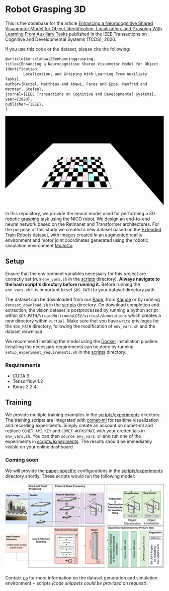# Robot Grasping 3D

This is the codebase for the article [Enhancing a Neurocognitive Shared Visuomotor Model for Object Identification, 
Localization, and Grasping With Learning From Auxiliary Tasks](https://arxiv.org/abs/2009.12674) published in the IEEE Transactions on Cognitive and 
Developmental Systems (TCDS), 2020.

If you use this code or the dataset, please cite the following:

```
@article{kerzelabawi20enhancinggrasping,
title={Enhancing a Neurocognitive Shared Visuomotor Model for Object Identification, 
        Localization, and Grasping With Learning From Auxiliary Tasks},
author={Kerzel, Matthias and Abawi, Fares and Eppe, Manfred and Wermter, Stefan},
journal={IEEE Transactions on Cognitive and Developmental Systems},
year={2020},
publisher={IEEE},
}
```


![Nico grasping prediction](resources/3D_grasping_fancy.gif)

In this repository, we provide the neural model used for performing a 3D robotic grasping task 
using the [NICO robot](https://www.inf.uni-hamburg.de/en/inst/ab/wtm/research/neurobotics/nico.html). We design an end-to-end neural network based on the Retinanet and Transformer architectures.
For the purpose of this study we created a new dataset based on the [Extended Train Robots](http://archive.researchdata.leeds.ac.uk/id/eprint/37) dataset, with images created
in an augmented reality environment and motor joint coordinates generated using the robotic simulation environment
[MuJoCo](http://www.mujoco.org/).


## Setup

Ensure that the environment variables necessary for this project are correctly set (run `env_vars.sh` in the [scripts](scripts) directory). 
**Always navigate to the bash script's directory before running it.**
Before running the `env_vars.sh` it is important to set `$DS_PATH` to your dataset directory path.

The dataset can be downloaded from our [Page](https://www.inf.uni-hamburg.de/en/inst/ab/wtm/research/corpora.html#augmented_extended_train_robots), from [Kaggle](https://www.kaggle.com/fabawi/augmented-extended-train-robots) or by running `dataset_download.sh` in the [scripts](scripts) directory.
On download completion and extraction, the vision dataset is postprocessed by running a python script within `$DS_PATH/VisionMultimodalCSV/virtual/Annotations` which creates 
a new directory within `virtual`. Make sure that you have `write` privileges for the `$DS_PATH` directory, following the modification of `env_vars.sh` and the dataset download.

We recommend installing the model using the [Docker](docker) installation pipeline. Installing the 
necessary requirements can be done by running `setup_experiment_requirements.sh` in the [scripts](scripts)
directory.

### Requirements

* CUDA 9
* Tensorflow 1.2
* Keras 2.2.4

## Training

We provide multiple training examples in the [scripts/experiments](scripts/experiments) directory.
The training scripts are integrated with [comet-ml](https:comet.ml) for realtime visualization and recording experiments. 
Simply create an account on comet-ml and replace `COMET_API_KEY` and `COMET_WORKSPACE` with your credentials in `env_vars.sh`. You 
can then `source env_vars.sh` and run one of the experiments in [scripts/experiments](scripts/experiments). The results should be 
immediately visible on your online dashboard.

### Coming soon

We will provide the [paper-specific](https://arxiv.org/abs/2009.12674) configurations in the [scripts/experiments](scripts/experiments) directory shortly.
These scripts would run the following model:

![Nico grasping prediction](resources/extended_architecture6-1.png)



Contact [us](mailto:abawi@informatik.uni-hamburg.de) for more information on the dataset generation and 
simulation environment + scripts *(code snippets could be provided on request)*.



